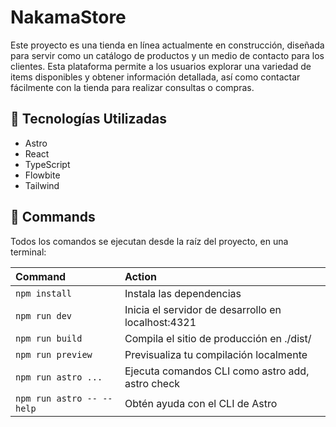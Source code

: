# NakamaStore

Este proyecto es una tienda en línea actualmente en construcción, diseñada para servir como un catálogo de productos y un medio de contacto para los clientes. Esta plataforma permite a los usuarios explorar una variedad de items disponibles y obtener información detallada, así como contactar fácilmente con la tienda para realizar consultas o compras.

## 🧰 Tecnologías Utilizadas

* Astro
* React 
* TypeScript
* Flowbite
* Tailwind

## 🧞 Commands

Todos los comandos se ejecutan desde la raíz del proyecto, en una terminal:

| Command                   | Action                                           |
| :------------------------ | :----------------------------------------------- |
| `npm install`             | Instala las dependencias                         |
| `npm run dev`             | Inicia el servidor de desarrollo en localhost:4321      |
| `npm run build`           | Compila el sitio de producción en ./dist/         |
| `npm run preview`         | Previsualiza tu compilación localmente   |
| `npm run astro ...`       | Ejecuta comandos CLI como astro add, astro check |
| `npm run astro -- --help` | Obtén ayuda con el CLI de Astro                  |

